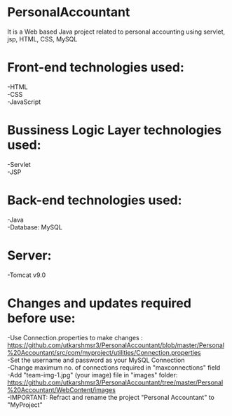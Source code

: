 # PersonalAccountant
It is a Web based Java project related to personal accounting using servlet, jsp, HTML, CSS, MySQL

# Front-end technologies used:
-HTML<br>
-CSS<br>
-JavaScript<br>

# Bussiness Logic Layer technologies used:
-Servlet<br>
-JSP<br>

# Back-end technologies used:
-Java<br>
-Database: MySQL<br>

# Server:
-Tomcat v9.0<br>

# Changes and updates required before use:
-Use Connection.properties to make changes :<br>
 https://github.com/utkarshmsr3/PersonalAccountant/blob/master/Personal%20Accountant/src/com/myproject/utilities/Connection.properties<br>
-Set the username and password as your MySQL Connection<br>
-Change maximum no. of connections required in "maxconnections" field<br>
-Add "team-img-1.jpg" (your image) file in "images" folder:<br>
 https://github.com/utkarshmsr3/PersonalAccountant/tree/master/Personal%20Accountant/WebContent/images<br>
-IMPORTANT: Refract and rename the project "Personal Accountant" to "MyProject"

